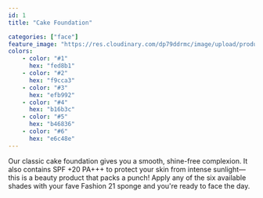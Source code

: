 ```yaml
---
id: 1
title: "Cake Foundation"

categories: ["face"]
feature_image: "https://res.cloudinary.com/dp79ddrmc/image/upload/products/cakeFoundation.jpg"
colors:
    - color: "#1"
      hex: "fed8b1"
    - color: "#2"
      hex: "f9cca3"
    - color: "#3"
      hex: "efb992"
    - color: "#4"
      hex: "b16b3c"
    - color: "#5"
      hex: "b46836"
    - color: "#6"
      hex: "e6c48e"
---
```

Our classic cake foundation gives you a smooth, shine-free complexion. It also contains SPF +20 PA+++ to protect your skin from intense sunlight—this is a beauty product that packs a punch!  Apply any of the six available shades with your fave Fashion 21 sponge and you're ready to face the day.